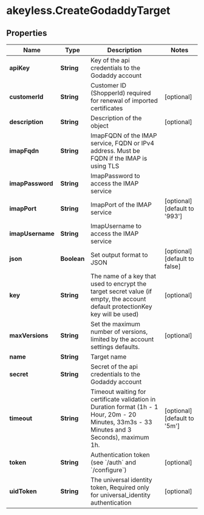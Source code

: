 # akeyless.CreateGodaddyTarget

## Properties

Name | Type | Description | Notes
------------ | ------------- | ------------- | -------------
**apiKey** | **String** | Key of the api credentials to the Godaddy account | 
**customerId** | **String** | Customer ID (ShopperId) required for renewal of imported certificates | [optional] 
**description** | **String** | Description of the object | [optional] 
**imapFqdn** | **String** | ImapFQDN of the IMAP service, FQDN or IPv4 address. Must be FQDN if the IMAP is using TLS | 
**imapPassword** | **String** | ImapPassword to access the IMAP service | 
**imapPort** | **String** | ImapPort of the IMAP service | [optional] [default to &#39;993&#39;]
**imapUsername** | **String** | ImapUsername to access the IMAP service | 
**json** | **Boolean** | Set output format to JSON | [optional] [default to false]
**key** | **String** | The name of a key that used to encrypt the target secret value (if empty, the account default protectionKey key will be used) | [optional] 
**maxVersions** | **String** | Set the maximum number of versions, limited by the account settings defaults. | [optional] 
**name** | **String** | Target name | 
**secret** | **String** | Secret of the api credentials to the Godaddy account | 
**timeout** | **String** | Timeout waiting for certificate validation in Duration format (1h - 1 Hour, 20m - 20 Minutes, 33m3s - 33 Minutes and 3 Seconds), maximum 1h. | [optional] [default to &#39;5m&#39;]
**token** | **String** | Authentication token (see &#x60;/auth&#x60; and &#x60;/configure&#x60;) | [optional] 
**uidToken** | **String** | The universal identity token, Required only for universal_identity authentication | [optional] 


